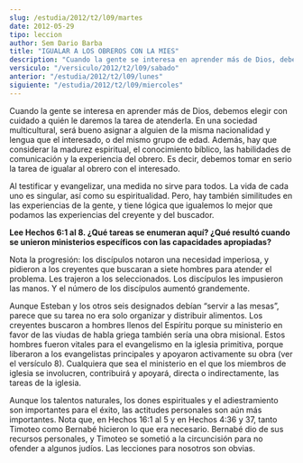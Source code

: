 ```yaml
---
slug: /estudia/2012/t2/l09/martes
date: 2012-05-29
tipo: leccion
author: Sem Dario Barba
title: "IGUALAR A LOS OBREROS CON LA MIES"
description: "Cuando la gente se interesa en aprender más de Dios, debemos elegir con cuidado  a quién le daremos la tarea de atenderla. En una sociedad multicultural, será  bueno asignar a alguien de la misma nacionalidad y lengua que el interesado, o  del mismo grupo de edad."
versiculo: "/versiculo/2012/t2/l09/sabado"
anterior: "/estudia/2012/t2/l09/lunes"
siguiente: "/estudia/2012/t2/l09/miercoles"
---
```


Cuando la gente se interesa en aprender más de Dios, debemos elegir con cuidado a quién le daremos la tarea de atenderla. En una sociedad multicultural, será bueno asignar a alguien de la misma nacionalidad y lengua que el interesado, o del mismo grupo de edad. Además, hay que considerar la madurez espiritual, el conocimiento bíblico, las habilidades de comunicación y la experiencia del obrero. Es decir, debemos tomar en serio la tarea de igualar al obrero con el interesado.

Al testificar y evangelizar, una medida no sirve para todos. La vida de cada uno es singular, así como su espiritualidad. Pero, hay también similitudes en las experiencias de la gente, y tiene lógica que igualemos lo mejor que podamos las experiencias del creyente y del buscador.

**Lee Hechos 6:1 al 8. ¿Qué tareas se enumeran aquí? ¿Qué resultó cuando se unieron ministerios específicos con las capacidades apropiadas?**

Nota la progresión: los discípulos notaron una necesidad imperiosa, y pidieron a los creyentes que buscaran a siete hombres para atender el problema. Les trajeron a los seleccionados. Los discípulos les impusieron las manos. Y el número de los discípulos aumentó grandemente.

Aunque Esteban y los otros seis designados debían “servir a las mesas”, parece que su tarea no era solo organizar y distribuir alimentos. Los creyentes buscaron a hombres llenos del Espíritu porque su ministerio en favor de las viudas de habla griega también sería una obra misional. Estos hombres fueron vitales para el evangelismo en la iglesia primitiva, porque liberaron a los evangelistas principales y apoyaron activamente su obra (ver el versículo 8). Cualquiera que sea el ministerio en el que los miembros de iglesia se involucren, contribuirá y apoyará, directa o indirectamente, las tareas de la iglesia.

Aunque los talentos naturales, los dones espirituales y el adiestramiento son importantes para el éxito, las actitudes personales son aún más importantes. Nota que, en Hechos 16:1 al 5 y en Hechos 4:36 y 37, tanto Timoteo como Bernabé hicieron lo que era necesario. Bernabé dio de sus recursos personales, y Timoteo se sometió a la circuncisión para no ofender a algunos judíos. Las lecciones para nosotros son obvias.
